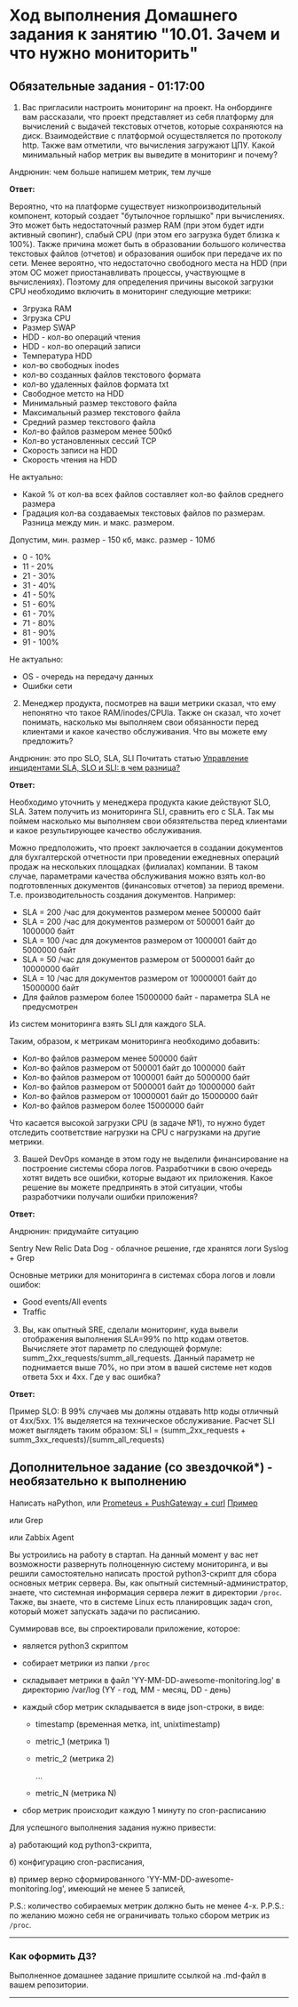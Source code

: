 # Ход выполнения Домашнего задания к занятию "10.01. Зачем и что нужно мониторить"

## Обязательные задания     - 01:17:00

1. Вас пригласили настроить мониторинг на проект. На онбординге вам рассказали, что проект представляет из себя 
платформу для вычислений с выдачей текстовых отчетов, которые сохраняются на диск. Взаимодействие с платформой 
осуществляется по протоколу http. Также вам отметили, что вычисления загружают ЦПУ. Какой минимальный набор метрик вы
выведите в мониторинг и почему?

Андрюнин: чем больше напишем метрик, тем лучше

**Ответ:**

Вероятно, что на платформе существует низкопроизводительный компонент, который создает "бутылочное горлышко" при вычислениях.
Это может быть недостаточный размер RAM (при этом будет идти активный свопинг), слабый CPU (при этом его загрузка будет близка к 100%).
Также причина может быть в образовании большого количества текстовых файлов (отчетов) и образования ошибок при передаче их по сети.
Менее вероятно, что недостаточно свободного места на HDD (при этом ОС может приостанавливать процессы, участвующме в вычислениях). Поэтому для определения
причины высокой загрузки CPU необходимо включить в мониторинг следующие метрики:

* Згрузка RAM
* Згрузка CPU
* Размер SWAP
* HDD - кол-во операций чтения 
* HDD - кол-во операций записи
* Температура HDD
* кол-во свободных inodes
* кол-во созданных файлов текстового формата
* кол-во удаленных файлов формата txt
* Свободное метсто на HDD
* Минимальный размер текстового файла
* Максимальный размер текстового файла
* Средний размер текстового файла
* Кол-во файлов размером менее 500кб
* Кол-во установленных сессий TCP
* Скорость записи на HDD
* Скорость чтения на HDD


Не актуально:
* Какой % от кол-ва всех файлов составляет кол-во файлов среднего размера
* Градация кол-ва создаваемых текстовых файлов по размерам. Разница между мин. и макс. размером. 

Допустим, мин. размер - 150 кб, макс. размер - 10Мб
  - 0 - 10%
  - 11 - 20%
  - 21 - 30%
  - 31 - 40%
  - 41 - 50%
  - 51 - 60%
  - 61 - 70%
  - 71 - 80%
  - 81 - 90%
  - 91 - 100%

Не актуально:
* OS - очередь на передачу данных
* Ошибки сети
 



2. Менеджер продукта, посмотрев на ваши метрики сказал, что ему непонятно что такое RAM/inodes/CPUla. Также он сказал, 
что хочет понимать, насколько мы выполняем свои обязанности перед клиентами и какое качество обслуживания. Что вы 
можете ему предложить?

Андрюнин: это про SLO, SLA, SLI
Почитать статью [Управление инцидентами SLA, SLO и SLI: в чем разница?](https://www.atlassian.com/ru/incident-management/kpis/sla-vs-slo-vs-sli)

**Ответ:**

Необходимо уточнить у менеджера продукта какие действуют SLO, SLA. Затем получить из мониторинга SLI, сравнить его с SLA. Так мы поймем насколько мы выполняем свои обязятельства перед клиентами и какое результирующее качество обслуживания. 

Можно предположить, что проект заключается в создании документов для бухгалтерской отчетности при проведении ежедневных операций продаж на нескольких площадках (филиалах) компании. В таком случае, параметрами качества обслуживания можно взять кол-во подготовленных документов (финансовых отчетов) за период времени. Т.е. производительность создания документов. 
Например:
- SLA = 200 /час для документов размером менее 500000 байт
- SLA = 200 /час для документов размером от 500001 байт до 1000000 байт
- SLA = 100 /час для документов размером от 1000001 байт до 5000000 байт 
- SLA = 50 /час для документов размером от 5000001 байт до 10000000 байт 
- SLA = 10 /час для документов размером от 10000001 байт до 15000000 байт
- Для файлов размером более 15000000 байт - параметра SLA не предусмотрен

Из систем мониторинга взять SLI для каждого SLA.

Таким, образом, к метрикам мониторинга необходимо добавить:
* Кол-во файлов размером менее 500000 байт
* Кол-во файлов размером от 500001 байт до 1000000 байт
* Кол-во файлов размером от 1000001 байт до 5000000 байт 
* Кол-во файлов размером от 5000001 байт до 10000000 байт 
* Кол-во файлов размером от 10000001 байт до 15000000 байт
* Кол-во файлов размером более 15000000 байт

Что касается высокой загрузки CPU (в задаче №1), то нужно будет отследить соответствие нагрузки на CPU с нагрузками на другие метрики.

3. Вашей DevOps команде в этом году не выделили финансирование на построение системы сбора логов. Разработчики в свою 
очередь хотят видеть все ошибки, которые выдают их приложения. Какое решение вы можете предпринять в этой ситуации, 
чтобы разработчики получали ошибки приложения?

**Ответ:**

Андрюнин: придумайте ситуацию

Sentry
New Relic 
Data Dog - облачное решение, где хранятся логи
Syslog + Grep

Основные метрики для мониторинга в системах
сбора логов и ловли ошибок:
- Good events/All events
- Trafﬁc



3. Вы, как опытный SRE, сделали мониторинг, куда вывели отображения выполнения SLA=99% по http кодам ответов. 
Вычисляете этот параметр по следующей формуле: summ_2xx_requests/summ_all_requests. Данный параметр не поднимается выше 
70%, но при этом в вашей системе нет кодов ответа 5xx и 4xx. Где у вас ошибка?

**Ответ:**

Пример SLO:
В 99% случаев мы должны отдавать http коды отличный от 4xx/5xx. 1%
выделяется на техническое обслуживание.
Расчет SLI может выглядеть таким образом:
SLI = (summ_2xx_requests + summ_3xx_requests)/(summ_all_requests)



## Дополнительное задание (со звездочкой*) - необязательно к выполнению

Написать наPython, или [Prometeus + PushGateway + curl](https://prometheus.io/docs/practices/pushing/) [Пример](https://github.com/prometheus/pushgateway#command-line)

или Grep

или Zabbix Agent


Вы устроились на работу в стартап. На данный момент у вас нет возможности развернуть полноценную систему 
мониторинга, и вы решили самостоятельно написать простой python3-скрипт для сбора основных метрик сервера. Вы, как 
опытный системный-администратор, знаете, что системная информация сервера лежит в директории `/proc`. 
Также, вы знаете, что в системе Linux есть  планировщик задач cron, который может запускать задачи по расписанию.

Суммировав все, вы спроектировали приложение, которое:
- является python3 скриптом
- собирает метрики из папки `/proc`
- складывает метрики в файл 'YY-MM-DD-awesome-monitoring.log' в директорию /var/log 
(YY - год, MM - месяц, DD - день)
- каждый сбор метрик складывается в виде json-строки, в виде:
  + timestamp (временная метка, int, unixtimestamp)
  + metric_1 (метрика 1)
  + metric_2 (метрика 2)
  
     ...
     
  + metric_N (метрика N)
  
- сбор метрик происходит каждую 1 минуту по cron-расписанию

Для успешного выполнения задания нужно привести:

а) работающий код python3-скрипта,

б) конфигурацию cron-расписания,

в) пример верно сформированного 'YY-MM-DD-awesome-monitoring.log', имеющий не менее 5 записей,

P.S.: количество собираемых метрик должно быть не менее 4-х.
P.P.S.: по желанию можно себя не ограничивать только сбором метрик из `/proc`.

---

### Как оформить ДЗ?

Выполненное домашнее задание пришлите ссылкой на .md-файл в вашем репозитории.

---
